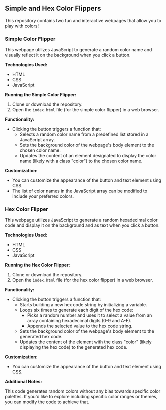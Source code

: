 ## Simple and Hex Color Flippers

This repository contains two fun and interactive webpages that allow you to play with colors! 

### Simple Color Flipper

This webpage utilizes JavaScript to generate a random color name and visually reflect it on the background when you click a button.

**Technologies Used:**

* HTML
* CSS
* JavaScript

**Running the Simple Color Flipper:**

1. Clone or download the repository.
2. Open the `index.html` file (for the simple color flipper) in a web browser.

**Functionality:**

* Clicking the button triggers a function that:
    * Selects a random color name from a predefined list stored in a JavaScript array.
    * Sets the background color of the webpage's body element to the chosen color name.
    * Updates the content of an element designated to display the color name (likely with a class "color") to the chosen color name.

**Customization:**

* You can customize the appearance of the button and text element using CSS.
* The list of color names in the JavaScript array can be modified to include your preferred colors.


### Hex Color Flipper

This webpage utilizes JavaScript to generate a random hexadecimal color code and display it on the background and as text when you click a button.

**Technologies Used:**

* HTML
* CSS
* JavaScript

**Running the Hex Color Flipper:**

1. Clone or download the repository.
2. Open the `index.html` file (for the hex color flipper) in a web browser.

**Functionality:**

* Clicking the button triggers a function that:
    * Starts building a new hex code string by initializing a variable.
    * Loops six times to generate each digit of the hex code:
        * Picks a random number and uses it to select a value from an array containing hexadecimal digits (0-9 and A-F).
        * Appends the selected value to the hex code string.
    * Sets the background color of the webpage's body element to the generated hex code.
    * Updates the content of the element with the class "color" (likely displaying the hex code) to the generated hex code.

**Customization:**

* You can customize the appearance of the button and text element using CSS.

**Additional Notes:**

This code generates random colors without any bias towards specific color palettes. If you'd like to explore including specific color ranges or themes, you can modify the code to achieve that.
